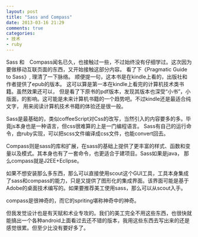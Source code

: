 ```yaml
---
layout: post
title: "Sass and Compass"
date: 2013-03-16 21:29
comments: true
categories:
- 技术
- ruby
---
```


Sass 和　Compass闻名已久，也接触过一些，不过始终没有仔细学过。这次因为要做移动互联页面的东西，又开始接触这部分内容。
看了下《Pragmatic Guide to Sass》, 理清了一下脉络。
顺便提一句，这本书是在kindle上看的，出版社和作者提供了epub的版本。  这可以算是第一本在kindle上看完的计算机技术类书籍。虽然效果还可以，
但是看了下原书的pdf版本，发现其版本也深受“小书”，小版面，的影响。这可能是未来计算机书籍的一个趋势吧。不过kindle还是最适合纯文字，
用来阅读计算机技术书籍的体验还是很一般。


Sass是最基础的，类似coffeeScript对Css的改写，当然引入的内容要多的多。毕竟js本身也是一种语言，但css很难算的上是一门编程语言。
Sass有自己的运行命令，由ruby实现，可以把scss文件编译成css文件，也能convert回去。

Compass则是sass的库和扩展，在sass的基础上提供了更丰富的样式、函数和变量以及模式。其本身也有了一套命令，也更适合于建项目。Sass如果是java，
那么compass就是J2EE+Eclipse。

如果不想安装那么多东西，那么可以直接使用scout这个GUI工具，工具本身集成了sass和compass的能力，只是又提供了图形化的集成界面。该界面可能是基于
Adobe的桌面技术编写的。如果要推荐美工使用sass，那么可以从scout入手。

compass是很神奇的，而它的spriting堪称神奇中的神奇。

但我发觉设计也是有天赋和术业专攻的。我们的美工完全不用这些东西，也很快就能搞出一个各种android上面看过去还不错的版本，我用这些东西去写出来的还是感觉很累。但至少比没有要好多了。


